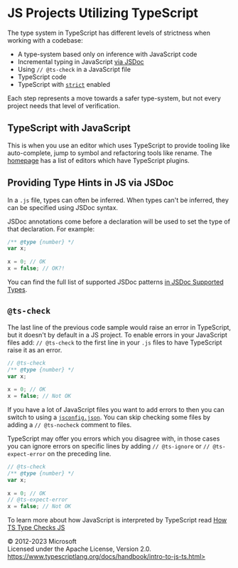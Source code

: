 JS Projects Utilizing TypeScript
================================

The type system in TypeScript has different levels of strictness when
working with a codebase:

-   A type-system based only on inference with JavaScript code
-   Incremental typing in JavaScript [via JSDoc](jsdoc-supported-types)
-   Using `// @ts-check` in a JavaScript file
-   TypeScript code
-   TypeScript with
    [`strict`](https://www.typescriptlang.org/tsconfig#strict) enabled

Each step represents a move towards a safer type-system, but not every
project needs that level of verification.

TypeScript with JavaScript 
--------------------------

This is when you use an editor which uses TypeScript to provide tooling
like auto-complete, jump to symbol and refactoring tools like rename.
The [homepage](https://www.typescriptlang.org/) has a list of editors
which have TypeScript plugins.

Providing Type Hints in JS via JSDoc 
------------------------------------

In a `.js` file, types can often be inferred. When types can't be
inferred, they can be specified using JSDoc syntax.

JSDoc annotations come before a declaration will be used to set the type
of that declaration. For example:

```js
/** @type {number} */
var x;
 
x = 0; // OK
x = false; // OK?!
```

You can find the full list of supported JSDoc patterns [in JSDoc
Supported Types](jsdoc-supported-types).

`@ts-check` 
-----------

The last line of the previous code sample would raise an error in
TypeScript, but it doesn't by default in a JS project. To enable errors
in your JavaScript files add: `// @ts-check` to the first line in your
`.js` files to have TypeScript raise it as an error.

```js
// @ts-check
/** @type {number} */
var x;
 
x = 0; // OK
x = false; // Not OK
```

If you have a lot of JavaScript files you want to add errors to then you
can switch to using a [`jsconfig.json`](tsconfig-json). You can skip
checking some files by adding a `// @ts-nocheck` comment to files.

TypeScript may offer you errors which you disagree with, in those cases
you can ignore errors on specific lines by adding `// @ts-ignore` or
`// @ts-expect-error` on the preceding line.

```js
// @ts-check
/** @type {number} */
var x;
 
x = 0; // OK
// @ts-expect-error
x = false; // Not OK
```

To learn more about how JavaScript is interpreted by TypeScript read
[How TS Type Checks JS](type-checking-javascript-files)

 
© 2012-2023 Microsoft\
Licensed under the Apache License, Version 2.0.\
https://www.typescriptlang.org/docs/handbook/intro-to-js-ts.html>


